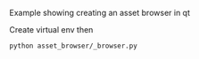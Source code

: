 Example showing creating an asset browser in qt

Create virtual env then 

```bash
python asset_browser/_browser.py
```
